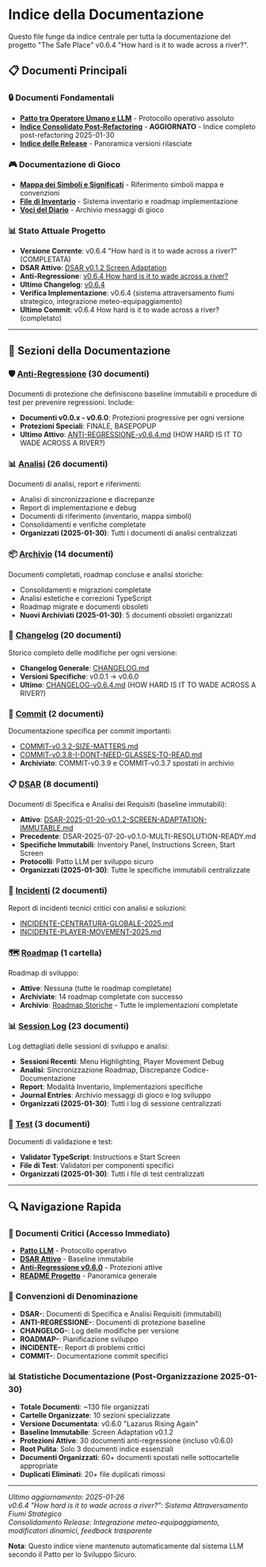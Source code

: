 # Indice della Documentazione

Questo file funge da indice centrale per tutta la documentazione del progetto "The Safe Place" v0.6.4 "How hard is it to wade across a river?".

## 📋 Documenti Principali

### 🔒 Documenti Fondamentali
- [**Patto tra Operatore Umano e LLM**](./dsar/000%20Patto%20tra%20Operatore%20Umano%20e%20Modello%20Linguistico%20di%20Grandi%20Dimensioni%20(LLM)%20per%20lo%20Sviluppo%20Sicuro.md) - Protocollo operativo assoluto
- [**Indice Consolidato Post-Refactoring**](./INDICE-DOCUMENTAZIONE-CONSOLIDATO.md) - **AGGIORNATO** - Indice completo post-refactoring 2025-01-30
- [**Indice delle Release**](./index-release.md) - Panoramica versioni rilasciate

### 🎮 Documentazione di Gioco
- [**Mappa dei Simboli e Significati**](./analisi/MAPPA-SIMBOLI-E-SIGNIFICATI.md) - Riferimento simboli mappa e convenzioni
- [**File di Inventario**](./analisi/inventario.md) - Sistema inventario e roadmap implementazione
- [**Voci del Diario**](./session-log/journal_entries.txt) - Archivio messaggi di gioco

### 📊 Stato Attuale Progetto
- **Versione Corrente**: v0.6.4 "How hard is it to wade across a river?" (COMPLETATA)
- **DSAR Attivo**: [DSAR v0.1.2 Screen Adaptation](./dsar/DSAR-2025-01-20-v0.1.2-SCREEN-ADAPTATION-IMMUTABLE.md)
- **Anti-Regressione**: [v0.6.4 How hard is it to wade across a river?](./anti-regressione/ANTI-REGRESSIONE-v0.6.4.md)
- **Ultimo Changelog**: [v0.6.4](./changelog/CHANGELOG-v0.6.4.md)
- **Verifica Implementazione**: v0.6.4 (sistema attraversamento fiumi strategico, integrazione meteo-equipaggiamento)
- **Ultimo Commit**: v0.6.4 How hard is it to wade across a river? (completato)

---

## 📂 Sezioni della Documentazione

### 🛡️ [Anti-Regressione](./anti-regressione/) (30 documenti)

Documenti di protezione che definiscono baseline immutabili e procedure di test per prevenire regressioni. Include:
- **Documenti v0.0.x - v0.6.0**: Protezioni progressive per ogni versione
- **Protezioni Speciali**: FINALE, BASEPOPUP
- **Ultimo Attivo**: [ANTI-REGRESSIONE-v0.6.4.md](./anti-regressione/ANTI-REGRESSIONE-v0.6.4.md) (HOW HARD IS IT TO WADE ACROSS A RIVER?)

### 📊 [Analisi](./analisi/) (26 documenti)

Documenti di analisi, report e riferimenti:
- Analisi di sincronizzazione e discrepanze
- Report di implementazione e debug
- Documenti di riferimento (inventario, mappa simboli)
- Consolidamenti e verifiche completate
- **Organizzati (2025-01-30)**: Tutti i documenti di analisi centralizzati

### 📦 [Archivio](./archivio/) (14 documenti)

Documenti completati, roadmap concluse e analisi storiche:
- Consolidamenti e migrazioni completate
- Analisi estetiche e correzioni TypeScript
- Roadmap migrate e documenti obsoleti
- **Nuovi Archiviati (2025-01-30)**: 5 documenti obsoleti organizzati

### 📝 [Changelog](./changelog/) (20 documenti)

Storico completo delle modifiche per ogni versione:
- **Changelog Generale**: [CHANGELOG.md](./changelog/CHANGELOG.md)
- **Versioni Specifiche**: v0.0.1 → v0.6.0
- **Ultimo**: [CHANGELOG-v0.6.4.md](./changelog/CHANGELOG-v0.6.4.md) (HOW HARD IS IT TO WADE ACROSS A RIVER?)

### 🔧 [Commit](./commit/) (2 documenti)

Documentazione specifica per commit importanti:
- [COMMIT-v0.3.2-SIZE-MATTERS.md](./commit/COMMIT-v0.3.2-SIZE-MATTERS.md)
- [COMMIT-v0.3.8-I-DONT-NEED-GLASSES-TO-READ.md](./commit/COMMIT-v0.3.8-I-DONT-NEED-GLASSES-TO-READ.md)
- **Archiviato**: COMMIT-v0.3.9 e COMMIT-v0.3.7 spostati in archivio

### 📋 [DSAR](./dsar/) (8 documenti)

Documenti di Specifica e Analisi dei Requisiti (baseline immutabili):
- **Attivo**: [DSAR-2025-01-20-v0.1.2-SCREEN-ADAPTATION-IMMUTABLE.md](./dsar/DSAR-2025-01-20-v0.1.2-SCREEN-ADAPTATION-IMMUTABLE.md)
- **Precedente**: DSAR-2025-07-20-v0.1.0-MULTI-RESOLUTION-READY.md
- **Specifiche Immutabili**: Inventory Panel, Instructions Screen, Start Screen
- **Protocolli**: Patto LLM per sviluppo sicuro
- **Organizzati (2025-01-30)**: Tutte le specifiche immutabili centralizzate

### 🚨 [Incidenti](./incidenti/) (2 documenti)

Report di incidenti tecnici critici con analisi e soluzioni:
- [INCIDENTE-CENTRATURA-GLOBALE-2025.md](./incidenti/INCIDENTE-CENTRATURA-GLOBALE-2025.md)
- [INCIDENTE-PLAYER-MOVEMENT-2025.md](./incidenti/INCIDENTE-PLAYER-MOVEMENT-2025.md)

### 🗺️ [Roadmap](./roadmap/) (1 cartella)

Roadmap di sviluppo:
- **Attive**: Nessuna (tutte le roadmap completate)
- **Archiviate**: 14 roadmap completate con successo
- **Archivio**: [Roadmap Storiche](./roadmap/archivio/) - Tutte le implementazioni completate

### 📊 [Session Log](./session-log/) (23 documenti)

Log dettagliati delle sessioni di sviluppo e analisi:
- **Sessioni Recenti**: Menu Highlighting, Player Movement Debug
- **Analisi**: Sincronizzazione Roadmap, Discrepanze Codice-Documentazione
- **Report**: Modalità Inventario, Implementazioni specifiche
- **Journal Entries**: Archivio messaggi di gioco e log sviluppo
- **Organizzati (2025-01-30)**: Tutti i log di sessione centralizzati

### 🧪 [Test](./test/) (3 documenti)

Documenti di validazione e test:
- **Validator TypeScript**: Instructions e Start Screen
- **File di Test**: Validatori per componenti specifici
- **Organizzati (2025-01-30)**: Tutti i file di test centralizzati

---

## 🔍 Navigazione Rapida

### 📌 Documenti Critici (Accesso Immediato)
- [**Patto LLM**](./dsar/000%20Patto%20tra%20Operatore%20Umano%20e%20Modello%20Linguistico%20di%20Grandi%20Dimensioni%20(LLM)%20per%20lo%20Sviluppo%20Sicuro.md) - Protocollo operativo
- [**DSAR Attivo**](./dsar/DSAR-2025-01-20-v0.1.2-SCREEN-ADAPTATION-IMMUTABLE.md) - Baseline immutabile
- [**Anti-Regressione v0.6.0**](./anti-regressione/ANTI-REGRESSION-v0.6.0.md) - Protezioni attive
- [**README Progetto**](../README.md) - Panoramica generale

### 🎯 Convenzioni di Denominazione
- **DSAR-**: Documenti di Specifica e Analisi Requisiti (immutabili)
- **ANTI-REGRESSIONE-**: Documenti di protezione baseline
- **CHANGELOG-**: Log delle modifiche per versione
- **ROADMAP-**: Pianificazione sviluppo
- **INCIDENTE-**: Report di problemi critici
- **COMMIT-**: Documentazione commit specifici

### 📊 Statistiche Documentazione (Post-Organizzazione 2025-01-30)
- **Totale Documenti**: ~130 file organizzati
- **Cartelle Organizzate**: 10 sezioni specializzate
- **Versione Documentata**: v0.6.0 "Lazarus Rising Again"
- **Baseline Immutabile**: Screen Adaptation v0.1.2
- **Protezioni Attive**: 30 documenti anti-regressione (incluso v0.6.0)
- **Root Pulita**: Solo 3 documenti indice essenziali
- **Documenti Organizzati**: 60+ documenti spostati nelle sottocartelle appropriate
- **Duplicati Eliminati**: 20+ file duplicati rimossi

---

*Ultimo aggiornamento: 2025-01-26*  
*v0.6.4 "How hard is it to wade across a river?": Sistema Attraversamento Fiumi Strategico*  
*Consolidamento Release: Integrazione meteo-equipaggiamento, modificatori dinamici, feedback trasparente*

**Nota**: Questo indice viene mantenuto automaticamente dal sistema LLM secondo il Patto per lo Sviluppo Sicuro.